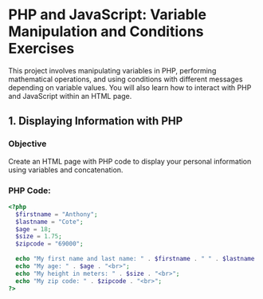 # PHP and JavaScript: Variable Manipulation and Conditions Exercises

This project involves manipulating variables in PHP, performing mathematical operations, and using conditions with different messages depending on variable values. You will also learn how to interact with PHP and JavaScript within an HTML page. 

## 1. Displaying Information with PHP

### Objective 
Create an HTML page with PHP code to display your personal information using variables and concatenation.
 
### PHP Code: 
```php
<?php
  $firstname = "Anthony";
  $lastname = "Cote";
  $age = 18;
  $size = 1.75;
  $zipcode = "69000";
  
  echo "My first name and last name: " . $firstname . " " . $lastname . "<br>";
  echo "My age: " . $age . "<br>";
  echo "My height in meters: " . $size . "<br>";
  echo "My zip code: " . $zipcode . "<br>";
?>
